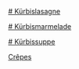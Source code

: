 [# Kürbislasagne](kuerbislasagne.md)

[# Kürbismarmelade](kuerbismarmelade.md)

[# Kürbissuppe](kuerbissuppe.md)

[Crêpes](Crepes.md)

